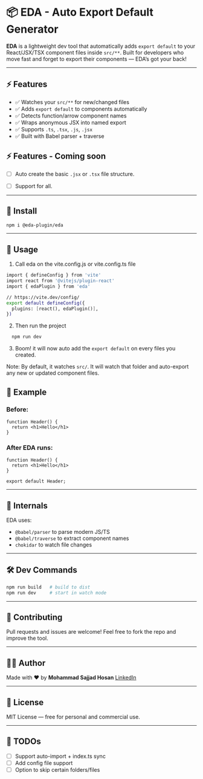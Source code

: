 # 📦 EDA - Auto Export Default Generator

**EDA** is a lightweight dev tool that automatically adds `export default` to your React/JSX/TSX component files inside `src/**`. Built for developers who move fast and forget to export their components — EDA’s got your back!

---

## ⚡ Features

* ✅ Watches your `src/**` for new/changed files
* ✅ Adds `export default` to components automatically
* ✅ Detects function/arrow component names
* ✅ Wraps anonymous JSX into named export
* ✅ Supports `.ts`, `.tsx`, `.js`, `.jsx`
* ✅ Built with Babel parser + traverse


## ⚡ Features - Coming soon

* [ ] Auto create the basic `.jsx` or `.tsx` file structure.
* [ ] Support for all.


---

## 🚀 Install

```bash
npm i @eda-plugin/eda
```

---

## 🔧 Usage

1. Call eda on the vite.config.js or vite.config.ts file

```bash
import { defineConfig } from 'vite'
import react from '@vitejs/plugin-react'
import { edaPlugin } from 'eda'

// https://vite.dev/config/
export default defineConfig({
  plugins: [react(), edaPlugin()],
})

```
2. Then run the project

```bash
  npm run dev
```
3. Boom! it will now auto add the ```export default``` on every files you created.

Note: By default, it watches `src/`. It will watch that folder and auto-export any new or updated component files.


## 🧠 Example

### Before:

```tsx
function Header() {
  return <h1>Hello</h1>
}
```

### After EDA runs:

```tsx
function Header() {
  return <h1>Hello</h1>
}

export default Header;
```

---

## 🧰 Internals

EDA uses:

* `@babel/parser` to parse modern JS/TS
* `@babel/traverse` to extract component names
* `chokidar` to watch file changes

---

## 🛠 Dev Commands

```bash
npm run build   # build to dist
npm run dev     # start in watch mode
```

---

## 🤝 Contributing

Pull requests and issues are welcome! Feel free to fork the repo and improve the tool.

---

## 🧑‍💻 Author

Made with ❤️ by **Mohammad Sajjad Hosan**
[LinkedIn](https://www.linkedin.com/in/devsajjadhosan)

---

## 📄 License

MIT License — free for personal and commercial use.

---

## 📌 TODOs

* [ ] Support auto-import + index.ts sync
* [ ] Add config file support
* [ ] Option to skip certain folders/files
